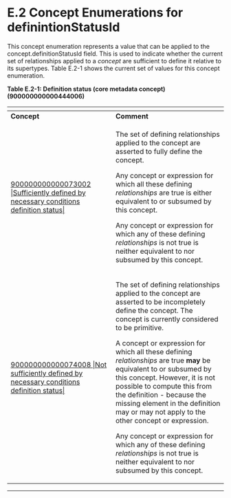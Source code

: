 # E.2 Concept Enumerations for definintionStatusId

This concept enumeration represents a value that can be applied to the concept.definitionStatusId field. This is used to indicate whether the current set of relationships applied to a _concept_ are sufficient to define it relative to its supertypes. Table E.2-1 shows the current set of values for this concept enumeration.

**Table E.2-1: Definition status (core metadata concept) (900000000000444006)**

<table data-header-hidden data-full-width="true"><thead><tr><th width="228.255126953125"></th><th></th></tr></thead><tbody><tr><td><strong>Concept</strong></td><td><strong>Comment</strong></td></tr><tr><td><a href="http://snomed.info/id/900000000000073002">900000000000073002 |Sufficiently defined by necessary conditions definition status|</a></td><td><p>The set of defining relationships applied to the concept are asserted to fully define the concept.</p><p>Any concept or expression for which all these defining <em>relationships</em> are true is either equivalent to or subsumed by this concept.</p><p>Any concept or expression for which any of these defining <em>relationships</em> is not true is neither equivalent to nor subsumed by this concept.</p></td></tr><tr><td><a href="http://snomed.info/id/900000000000074008">900000000000074008 |Not sufficiently defined by necessary conditions definition status|</a></td><td><p>The set of defining relationships applied to the concept are asserted to be incompletely define the concept. The concept is currently considered to be primitive.</p><p>A concept or expression for which all these defining <em>relationships</em> are true <strong>may</strong> be equivalent to or subsumed by this concept. However, it is not possible to compute this from the definition - because the missing element in the definition may or may not apply to the other concept or expression.</p><p>Any concept or expression for which any of these defining <em>relationships</em> is not true is neither equivalent to nor subsumed by this concept.</p></td></tr></tbody></table>

***
